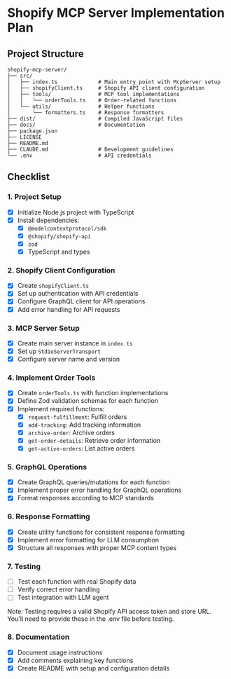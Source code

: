 # Shopify MCP Server Implementation Plan

## Project Structure
```
shopify-mcp-server/
├── src/
│   ├── index.ts             # Main entry point with McpServer setup
│   ├── shopifyClient.ts     # Shopify API client configuration
│   ├── tools/               # MCP tool implementations
│   │   └── orderTools.ts    # Order-related functions
│   └── utils/               # Helper functions
│       └── formatters.ts    # Response formatters
├── dist/                    # Compiled JavaScript files
├── docs/                    # Documentation
├── package.json
├── LICENSE
├── README.md
├── CLAUDE.md                # Development guidelines
└── .env                     # API credentials
```

## Checklist

### 1. Project Setup
- [x] Initialize Node.js project with TypeScript
- [x] Install dependencies:
  - [x] `@modelcontextprotocol/sdk`
  - [x] `@shopify/shopify-api`
  - [x] `zod`
  - [x] TypeScript and types

### 2. Shopify Client Configuration
- [x] Create `shopifyClient.ts`
- [x] Set up authentication with API credentials
- [x] Configure GraphQL client for API operations
- [x] Add error handling for API requests

### 3. MCP Server Setup
- [x] Create main server instance in `index.ts`
- [x] Set up `StdioServerTransport`
- [x] Configure server name and version

### 4. Implement Order Tools
- [x] Create `orderTools.ts` with function implementations
- [x] Define Zod validation schemas for each function
- [x] Implement required functions:
  - [x] `request-fulfillment`: Fulfill orders
  - [x] `add-tracking`: Add tracking information
  - [x] `archive-order`: Archive orders
  - [x] `get-order-details`: Retrieve order information
  - [x] `get-active-orders`: List active orders

### 5. GraphQL Operations
- [x] Create GraphQL queries/mutations for each function
- [x] Implement proper error handling for GraphQL operations
- [x] Format responses according to MCP standards

### 6. Response Formatting
- [x] Create utility functions for consistent response formatting
- [x] Implement error formatting for LLM consumption
- [x] Structure all responses with proper MCP content types

### 7. Testing
- [ ] Test each function with real Shopify data
- [ ] Verify correct error handling
- [ ] Test integration with LLM agent

Note: Testing requires a valid Shopify API access token and store URL. You'll need to provide these in the .env file before testing.

### 8. Documentation
- [x] Document usage instructions
- [x] Add comments explaining key functions
- [x] Create README with setup and configuration details